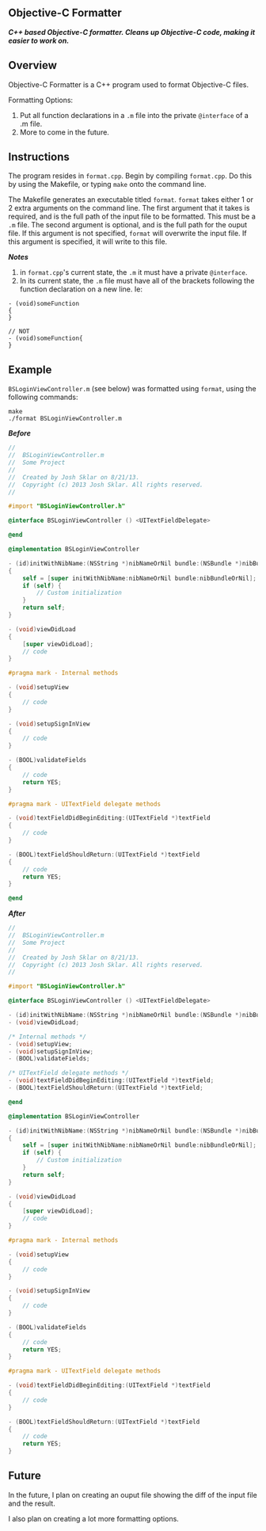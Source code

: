 ## Objective-C Formatter

***C++ based Objective-C formatter. Cleans up Objective-C code, making it easier to work on.***

Overview
------------

Objective-C Formatter is a C++ program used to format Objective-C files.

Formatting Options:

1. Put all function declarations in a `.m` file into the private `@interface` of a .m file.
2. More to come in the future.


Instructions
------------
The program resides in `format.cpp`. Begin by compiling `format.cpp`. Do this by using the Makefile, or typing `make` onto the command line.

The Makefile generates an executable titled `format`. `format` takes either 1 or 2 extra arguments on the command line. The first argument that it takes is required, and is the full path of the input file to be formatted. This must be a `.m` file. The second argument is optional, and is the full path for the ouput file. If this argument is not specified, `format` will overwrite the input file. If this argument is specified, it will write to this file.

***Notes***

1. in `format.cpp`'s current state, the `.m` it must have a private `@interface`.
2. In its current state, the `.m` file must have all of the brackets following the function declaration on a new line. Ie:

```
- (void)someFunction
{
}

// NOT
- (void)someFunction{
}
```

Example
-------
`BSLoginViewController.m` (see below) was formatted using `format`, using the following commands:

```
make
./format BSLoginViewController.m
```

***Before***

```objective-c
//
//  BSLoginViewController.m
//  Some Project
//
//  Created by Josh Sklar on 8/21/13.
//  Copyright (c) 2013 Josh Sklar. All rights reserved.
//

#import "BSLoginViewController.h"

@interface BSLoginViewController () <UITextFieldDelegate>

@end

@implementation BSLoginViewController

- (id)initWithNibName:(NSString *)nibNameOrNil bundle:(NSBundle *)nibBundleOrNil
{
    self = [super initWithNibName:nibNameOrNil bundle:nibBundleOrNil];
    if (self) {
        // Custom initialization
    }
    return self;
}

- (void)viewDidLoad
{
    [super viewDidLoad];
    // code
}

#pragma mark - Internal methods

- (void)setupView
{
    // code
}

- (void)setupSignInView
{
    // code
}

- (BOOL)validateFields
{
    // code
    return YES;
}

#pragma mark - UITextField delegate methods

- (void)textFieldDidBeginEditing:(UITextField *)textField
{
    // code
}

- (BOOL)textFieldShouldReturn:(UITextField *)textField
{
    // code
    return YES;
}

@end
```

***After***

```objective-c
//
//  BSLoginViewController.m
//  Some Project
//
//  Created by Josh Sklar on 8/21/13.
//  Copyright (c) 2013 Josh Sklar. All rights reserved.
//

#import "BSLoginViewController.h"

@interface BSLoginViewController () <UITextFieldDelegate>

- (id)initWithNibName:(NSString *)nibNameOrNil bundle:(NSBundle *)nibBundleOrNil;
- (void)viewDidLoad;

/* Internal methods */
- (void)setupView;
- (void)setupSignInView;
- (BOOL)validateFields;

/* UITextField delegate methods */
- (void)textFieldDidBeginEditing:(UITextField *)textField;
- (BOOL)textFieldShouldReturn:(UITextField *)textField;

@end

@implementation BSLoginViewController

- (id)initWithNibName:(NSString *)nibNameOrNil bundle:(NSBundle *)nibBundleOrNil
{
    self = [super initWithNibName:nibNameOrNil bundle:nibBundleOrNil];
    if (self) {
        // Custom initialization
    }
    return self;
}

- (void)viewDidLoad
{
    [super viewDidLoad];
    // code
}

#pragma mark - Internal methods

- (void)setupView
{
    // code
}

- (void)setupSignInView
{
    // code
}

- (BOOL)validateFields
{
    // code
    return YES;
}

#pragma mark - UITextField delegate methods

- (void)textFieldDidBeginEditing:(UITextField *)textField
{
    // code
}

- (BOOL)textFieldShouldReturn:(UITextField *)textField
{
    // code
    return YES;
}


```



Future
-------

In the future, I plan on creating an ouput file showing the diff of the input file and the result.

I also plan on creating a lot more formatting options.

